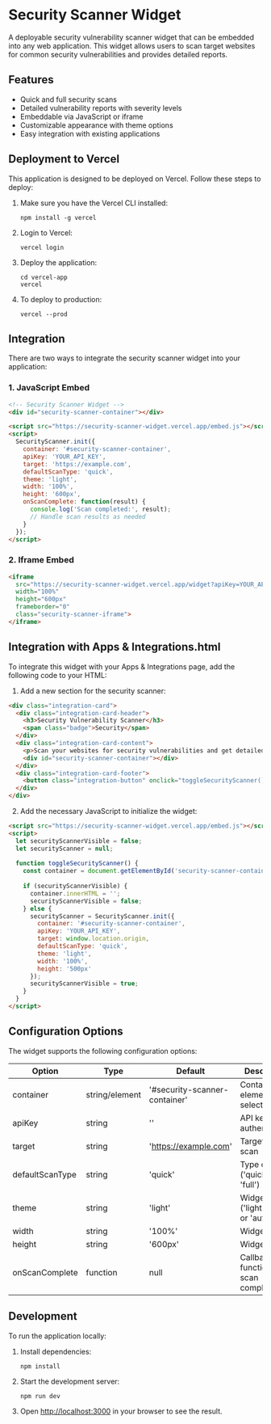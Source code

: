 # Security Scanner Widget

A deployable security vulnerability scanner widget that can be embedded into any web application. This widget allows users to scan target websites for common security vulnerabilities and provides detailed reports.

## Features

- Quick and full security scans
- Detailed vulnerability reports with severity levels
- Embeddable via JavaScript or iframe
- Customizable appearance with theme options
- Easy integration with existing applications

## Deployment to Vercel

This application is designed to be deployed on Vercel. Follow these steps to deploy:

1. Make sure you have the Vercel CLI installed:
   ```
   npm install -g vercel
   ```

2. Login to Vercel:
   ```
   vercel login
   ```

3. Deploy the application:
   ```
   cd vercel-app
   vercel
   ```

4. To deploy to production:
   ```
   vercel --prod
   ```

## Integration

There are two ways to integrate the security scanner widget into your application:

### 1. JavaScript Embed

```html
<!-- Security Scanner Widget -->
<div id="security-scanner-container"></div>

<script src="https://security-scanner-widget.vercel.app/embed.js"></script>
<script>
  SecurityScanner.init({
    container: '#security-scanner-container',
    apiKey: 'YOUR_API_KEY',
    target: 'https://example.com',
    defaultScanType: 'quick',
    theme: 'light',
    width: '100%',
    height: '600px',
    onScanComplete: function(result) {
      console.log('Scan completed:', result);
      // Handle scan results as needed
    }
  });
</script>
```

### 2. Iframe Embed

```html
<iframe 
  src="https://security-scanner-widget.vercel.app/widget?apiKey=YOUR_API_KEY&target=https://example.com&scanType=quick&theme=light" 
  width="100%" 
  height="600px" 
  frameborder="0" 
  class="security-scanner-iframe">
</iframe>
```

## Integration with Apps & Integrations.html

To integrate this widget with your Apps & Integrations page, add the following code to your HTML:

1. Add a new section for the security scanner:

```html
<div class="integration-card">
  <div class="integration-card-header">
    <h3>Security Vulnerability Scanner</h3>
    <span class="badge">Security</span>
  </div>
  <div class="integration-card-content">
    <p>Scan your websites for security vulnerabilities and get detailed reports.</p>
    <div id="security-scanner-container"></div>
  </div>
  <div class="integration-card-footer">
    <button class="integration-button" onclick="toggleSecurityScanner()">Toggle Scanner</button>
  </div>
</div>
```

2. Add the necessary JavaScript to initialize the widget:

```html
<script src="https://security-scanner-widget.vercel.app/embed.js"></script>
<script>
  let securityScannerVisible = false;
  let securityScanner = null;
  
  function toggleSecurityScanner() {
    const container = document.getElementById('security-scanner-container');
    
    if (securityScannerVisible) {
      container.innerHTML = '';
      securityScannerVisible = false;
    } else {
      securityScanner = SecurityScanner.init({
        container: '#security-scanner-container',
        apiKey: 'YOUR_API_KEY',
        target: window.location.origin,
        defaultScanType: 'quick',
        theme: 'light',
        width: '100%',
        height: '500px'
      });
      securityScannerVisible = true;
    }
  }
</script>
```

## Configuration Options

The widget supports the following configuration options:

| Option | Type | Default | Description |
|--------|------|---------|-------------|
| container | string/element | '#security-scanner-container' | Container element or selector |
| apiKey | string | '' | API key for authentication |
| target | string | 'https://example.com' | Target URL to scan |
| defaultScanType | string | 'quick' | Type of scan ('quick' or 'full') |
| theme | string | 'light' | Widget theme ('light', 'dark', or 'auto') |
| width | string | '100%' | Widget width |
| height | string | '600px' | Widget height |
| onScanComplete | function | null | Callback function for scan completion |

## Development

To run the application locally:

1. Install dependencies:
   ```
   npm install
   ```

2. Start the development server:
   ```
   npm run dev
   ```

3. Open [http://localhost:3000](http://localhost:3000) in your browser to see the result.
